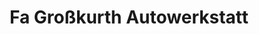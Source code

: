 ---
title: "Fa Großkurth Autowerkstatt"
url: /waldkappel/fa-grosskurth-autowerkstatt/
shop: Autowerkstatt
---